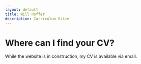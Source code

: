 ```yaml
---
layout: default
title: Will Hoffer
description: Curriculum Vitae
---
```


# Where can I find your CV?

While the website is in construction, my CV is available via email.
